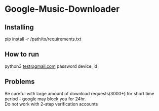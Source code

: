 # Google-Music-Downloader
<strong><h2>Installing</h2></strong>
pip install -r /path/to/requirements.txt
<strong><h2>How to run</h2></strong>
python3 test@gmail.com password device_id
<strong><h2>Problems</h2></strong>
Be careful with large amount of download requests(3000+) for short time period - google may block you for 24hr.<br>
Do not work with 2-step verification accounts
